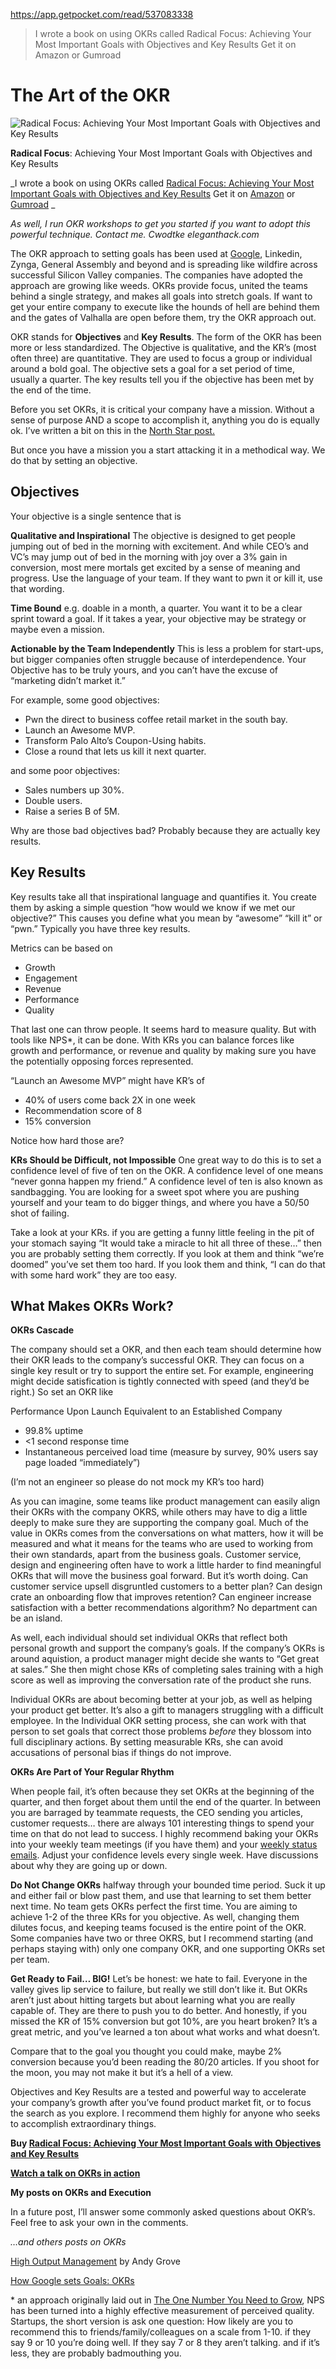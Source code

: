 https://app.getpocket.com/read/537083338

> I wrote a book on using OKRs called Radical Focus: Achieving Your Most
> Important Goals with Objectives and Key Results Get it on Amazon or Gumroad

# The Art of the OKR

![Radical Focus: Achieving Your Most Important Goals with Objectives and Key
Results](https://pocket-image-cache.com//filters:no_upscale()/http%3A%2F%2Feleganthack.com%2Fwp-content%2Fuploads%2F2016%2F02%2FWodke-Radical-Focus.jpg)

**Radical Focus**: Achieving Your Most Important Goals with Objectives and Key
Results

_I wrote a book on using OKRs called [Radical Focus: Achieving Your Most
Important Goals with Objectives and Key
Results](http://www.amazon.com/gp/product/0996006028/ref=as_li_tl?ie=UTF8&camp=1789&creative=390957&creativeASIN=0996006028&linkCode=as2&tag=eleganthack&linkId=UP43357EH7WFG3R2)
Get it on [Amazon](http://amzn.to/1TTdmu6) or
[Gumroad](https://gumroad.com/l/anBwA)  _

_As well, I run OKR workshops to get you started if you want to adopt this
powerful technique. Contact me. Cwodtke eleganthack.com_

The OKR approach to setting goals has been used at
[Google](http://tins.rklau.com/2013/05/how-google-sets-goals-okrs.html),
Linkedin, Zynga, General Assembly and beyond and is spreading like wildfire
across successful Silicon Valley companies. The companies have adopted the
approach are growing like weeds. OKRs provide focus, united the teams behind a
single strategy, and makes all goals into stretch goals. If want to get your
entire company to execute like the hounds of hell are behind them and the gates
of Valhalla are open before them, try the OKR approach out.

OKR stands for **Objectives** and **Key Results**. The form of the OKR has been
more or less standardized. The Objective is qualitative, and the KR’s (most
often three) are quantitative. They are used to focus a group or individual
around a bold goal. The objective sets a goal for a set period of time, usually
a quarter. The key results tell you if the objective has been met by the end of
the time.

Before you set OKRs, it is critical your company have a mission. Without a
sense of purpose AND a scope to accomplish it, anything you do is equally ok.
I’ve written a bit on this in the [North Star
post.](http://www.eleganthack.com/find-your-projects-north-star/)

But once you have a mission you a start attacking it in a methodical way. We do
that by setting an objective.

## Objectives

Your objective is a single sentence that is

**Qualitative and Inspirational** The objective is designed to get people
jumping out of bed in the morning with excitement. And while CEO’s and VC’s may
jump out of bed in the morning with joy over a 3% gain in conversion, most mere
mortals get excited by a sense of meaning and progress. Use the language of
your team. If they want to pwn it or kill it, use that wording.

**Time Bound** e.g. doable in a month, a quarter. You want it to be a clear
sprint toward a goal. If it takes a year, your objective may be strategy or
maybe even a mission.

**Actionable by the Team Independently** This is less a problem for start-ups,
but bigger companies often struggle because of interdependence. Your Objective
has to be truly yours, and you can’t have the excuse of “marketing didn’t
market it.”

For example, some good objectives:
* Pwn the direct to business coffee retail market in the south bay.
* Launch an Awesome MVP.
* Transform Palo Alto’s Coupon-Using habits.
* Close a round that lets us kill it next quarter.

and some poor objectives:
* Sales numbers up 30%.
* Double users.
* Raise a series B of 5M.

Why are those bad objectives bad? Probably because they are actually key
results.

## Key Results

Key results take all that inspirational language and quantifies it. You create
them by asking a simple question “how would we know if we met our objective?”
This causes you define what you mean by “awesome” “kill it” or “pwn.” Typically
you have three key results. 

Metrics can be based on
* Growth
* Engagement
* Revenue
* Performance
* Quality

That last one can throw people. It seems hard to measure quality. But with
tools like NPS\*, it can be done. With KRs you can balance forces like growth
and performance, or revenue and quality by making sure you have the potentially
opposing forces represented.

“Launch an Awesome MVP” might have KR’s of
* 40% of users come back 2X in one week
* Recommendation score of 8
* 15% conversion

Notice how hard those are?

**KRs Should be Difficult, not Impossible** One great way to do this is to set
a confidence level of five of ten on the OKR. A confidence level of one means
“never gonna happen my friend.” A confidence level of ten is also known as
sandbagging. You are looking for a sweet spot where you are pushing yourself
and your team to do bigger things, and where you have a 50/50 shot of failing.

Take a look at your KRs. if you are getting a funny little feeling in the pit
of your stomach saying “It would take a miracle to hit all three of these…”
then you are probably setting them correctly. If you look at them and think
“we’re doomed” you’ve set them too hard. If you look them and think, “I can do
that with some hard work” they are too easy.

## What Makes OKRs Work?

**OKRs Cascade**

The company should set a OKR, and then each team should determine how their OKR
leads to the company’s successful OKR. They can focus on a single key result or
try to support the entire set. For example, engineering might decide
satisfication is tightly connected with speed (and they’d be right.) So set an
OKR like

Performance Upon Launch Equivalent to an Established Company

* 99.8% uptime
* <1 second response time
* Instantaneous perceived load time (measure by survey, 90% users say page
  loaded “immediately”)

(I’m not an engineer so please do not mock my KR’s too hard)

As you can imagine, some teams like product management can easily align their
OKRs with the company OKRS, while others may have to dig a little deeply to
make sure they are supporting the company goal. Much of the value in OKRs comes
from the conversations on what matters, how it will be measured and what it
means for the teams who are used to working from their own standards, apart
from the business goals. Customer service, design and engineering often have to
work a little harder to find meaningful OKRs that will move the business goal
forward. But it’s worth doing. Can customer service upsell disgruntled
customers to a better plan? Can design crate an onboarding flow that improves
retention? Can engineer increase satisfaction with a better recommendations
algorithm? No department can be an island.

As well, each individual should set individual OKRs that reflect both personal
growth and support the company’s goals. If the company’s OKRs is around
aquistion, a product manager might decide she wants to “Get great at sales.”
She then might chose KRs of completing sales training with a high score as well
as improving the conversation rate of the product she runs.

Individual OKRs are about becoming better at your job, as well as helping your
product get better. It’s also a gift to managers struggling with a difficult
employee. In the Individual OKR setting process, she can work with that person
to set goals that correct those problems _before_ they blossom into full
disciplinary actions. By setting measurable KRs, she can avoid accusations of
personal bias if things do not improve.

**OKRs Are Part of Your Regular Rhythm**

When people fail, it’s often because they set OKRs at the beginning of the
quarter, and then forget about them until the end of the quarter. In between
you are barraged by teammate requests, the CEO sending you articles, customer
requests… there are always 101 interesting things to spend your time on that do
not lead to success. I highly recommend baking your OKRs into your weekly team
meetings (if you have them) and your [weekly status
emails](http://www.eleganthack.com/the-dreaded-weekly-status-email/). Adjust
your confidence levels every single week. Have discussions about why they are
going up or down.

**Do Not Change OKRs** halfway through your bounded time period.  Suck it up
and either fail or blow past them, and use that learning to set them better
next time. No team gets OKRs perfect the first time. You are aiming to achieve
1-2 of the three KRs for you objective. As well, changing them dilutes focus,
and keeping teams focused is the entire point of the OKR. Some companies have
two or three OKRS, but I recommend starting (and perhaps staying with) only one
company OKR, and one supporting OKRs set per team.

**Get Ready to Fail… BIG!** Let’s be honest: we hate to fail. Everyone in the
valley gives lip service to failure, but really we still don’t like it. But
OKRs aren’t just about hitting targets but about learning what you are really
capable of. They are there to push you to do better. And honestly, if you
missed the KR of 15% conversion but got 10%, are you heart broken? It’s a great
metric, and you’ve learned a ton about what works and what doesn’t.

Compare that to the goal you thought you could make, maybe 2% conversion
because you’d been reading the 80/20 articles. If you shoot for the moon, you
may not make it but it’s a hell of a view.

Objectives and Key Results are a tested and powerful way to accelerate your
company’s growth after you’ve found product market fit, or to focus the search
as you explore. I recommend them highly for anyone who seeks to accomplish
extraordinary things.

**Buy [Radical Focus: Achieving Your Most Important Goals with Objectives and
Key Results](http://amzn.to/1TTdmu6)**

**[Watch a talk on OKRs in action](https://vimeo.com/86392023)**

**My posts on OKRs and Execution**

In a future post, I’ll answer some commonly asked questions about OKR’s. Feel
free to ask your own in the comments.

_…and others posts on OKRs_  

[High Output Management](http://www.amazon.com/gp/product/0679762884?ie=UTF8&camp=213733&creative=393185&creativeASIN=0679762884&linkCode=shr&tag=eleganthack&qid=1391350138&sr=8-2&keywords=andy+grove) by Andy Grove  

[How Google sets Goals:
OKRs](http://tins.rklau.com/2013/05/how-google-sets-goals-okrs.html)

\* an approach originally laid out in [The One Number You Need to
Grow](http://hbr.org/2003/12/the-one-number-you-need-to-grow/), NPS has been
turned into a highly effective measurement of perceived quality. Startups, the
short version is ask one question: How likely are you to recommend this to
friends/family/colleagues on a scale from 1-10. if they say 9 or 10 you’re
doing well. If they say 7 or 8 they aren’t talking. and if it’s less, they are
probably badmouthing you.